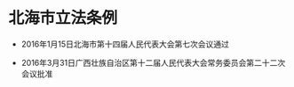 # 北海市立法条例

- 2016年1月15日北海市第十四届人民代表大会第七次会议通过

- 2016年3月31日广西壮族自治区第十二届人民代表大会常务委员会第二十二次会议批准

<!-- INFO END -->